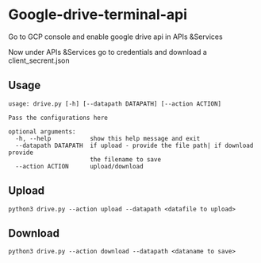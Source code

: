 # Google-drive-terminal-api

Go to GCP console and enable google drive api in APIs &Services<br>

Now under APIs &Services go to credentials and download a client_secrent.json <br>

## Usage
```
usage: drive.py [-h] [--datapath DATAPATH] [--action ACTION]

Pass the configurations here

optional arguments:
  -h, --help           show this help message and exit
  --datapath DATAPATH  if upload - provide the file path| if download provide
                       the filename to save
  --action ACTION      upload/download
```

## Upload
``` python3 drive.py --action upload --datapath <datafile to upload> ```

## Download
``` python3 drive.py --action download --datapath <dataname to save> ```
